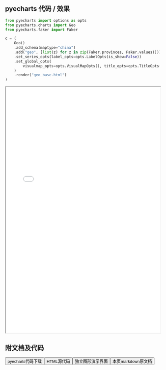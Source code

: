 
## pyecharts 代码 / 效果

```python
from pyecharts import options as opts
from pyecharts.charts import Geo
from pyecharts.faker import Faker

c = (
    Geo()
    .add_schema(maptype="china")
    .add("geo", [list(z) for z in zip(Faker.provinces, Faker.values())])
    .set_series_opts(label_opts=opts.LabelOpts(is_show=False))
    .set_global_opts(
        visualmap_opts=opts.VisualMapOpts(), title_opts=opts.TitleOpts(title="Geo-基本示例")
    )
    .render("geo_base.html")
)

```

<iframe width="100%" height="800px" src="/pyecharts/Geo/geo_base.html"></iframe>

## 附文档及代码

<a href="https://cdn.jsdelivr.net/gh/wfy-belief/python/docs/pyecharts/Geo/geo_base.py"><button class="mybutton">pyecharts代码下载</button></a><a href="https://cdn.jsdelivr.net/gh/wfy-belief/python/docs/pyecharts/Geo/geo_base.html"><button class="mybutton">HTML源代码</button></a><a href="https://python.wfyblog.cn/pyecharts/Geo/geo_base.html"><button class="mybutton">独立图形演示界面</button></a><a href="https://cdn.jsdelivr.net/gh/wfy-belief/python/docs/pyecharts/Geo/geo_base.md"><button class="mybutton">本页markdown原文档</button></a>


